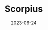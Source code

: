 ---
title: "Scorpius"
type: constellation
borders:
  - Ara
  - Corona Australis
  - Libra
  - Lupus
  - Norma
  - Ophiuchus
  - Sagittarius
date: 2023-06-24
hashtag: scorpius
subdivision-of:
  - southern celestial hemisphere
tags:
  - Zodiac
  - Constellation
---